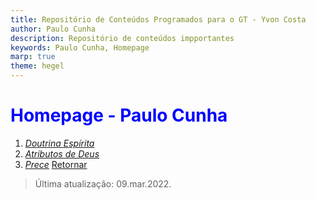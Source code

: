 ```yaml
---
title: Repositório de Conteúdos Programados para o GT - Yvon Costa
author: Paulo Cunha
description: Repositório de conteúdos impportantes 
keywords: Paulo Cunha, Homepage
marp: true
theme: hegel
---
```


<!-- 
    Styles got from Juan Vera del Campo at https://github.com/Juanvvc/markdown-slides
-->
<style>

h1 {
    color: blue;
}

:root {
    --main-color: #e65014;
    --darker-color: #e65014;
    --lighter-color: #e26c3e;
    --extra-back-color: rgb(175, 172, 172);
}

</style>

# Homepage - Paulo Cunha

<!-- _class: cool-list -->

1. *[Doutrina Espírita](./espiritismo/1.deus.html)*
2. *[Atributos de Deus](./2.atributos.html)*
3. *[Prece](./3.prece.html)*
[Retornar](../index.html)

> Última atualização: 09.mar.2022.